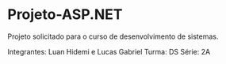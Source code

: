 # Projeto-ASP.NET
Projeto solicitado para o curso de desenvolvimento de sistemas.

Integrantes: Luan Hidemi e Lucas Gabriel
Turma: DS
Série: 2A
